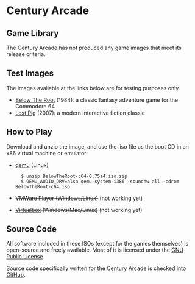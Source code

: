 # Century Arcade

## Game Library

The Century Arcade has not produced any game images that meet its release
criteria.

## Test Images

The images available at the links below are for testing purposes only.

* [Below The Root](BelowTheRoot) (1984): a classic fantasy adventure game for the Commodore 64
* [Lost Pig](LostPig) (2007): a modern interactive fiction classic

## How to Play

Download and unzip the image, and use the .iso file as the boot CD in an
x86 virtual machine or emulator:

* [qemu](http://wiki.qemu.org/Download) (Linux)

        $ unzip BelowTheRoot-c64-0.75a4.izo.zip
        $ QEMU_AUDIO_DRV=alsa qemu-system-i386 -soundhw all -cdrom BelowTheRoot-c64.iso

* ~~[VMWare Player](https://my.vmware.com/web/vmware/free#desktop_end_user_computing/vmware_player/6_0) (Windows/Linux)~~ (not working yet)

* ~~[Virtualbox](https://www.virtualbox.org/wiki/Downloads) (Windows/Mac/Linux)~~ (not working yet)


## Source Code

All software included in these ISOs (except for the games themselves) is
open-source and freely available.  Most of it is licensed under the [GNU Public
License](http://www.gnu.org/licenses/gpl.html).

Source code specifically written for the Century Arcade is checked into [GitHub](http://github.com/century-arcade/src).

